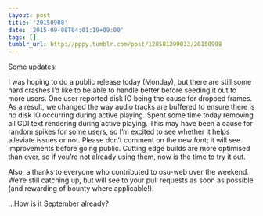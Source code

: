 ```yaml
---
layout: post
title: '20150908'
date: '2015-09-08T04:01:19+09:00'
tags: []
tumblr_url: http://pppy.tumblr.com/post/128581299033/20150908
---
```

Some updates:

I was hoping to do a public release today (Monday), but there are still some hard crashes I’d like to be able to handle better before seeding it out to more users.
One user reported disk IO being the cause for dropped frames. As a result, we changed the way audio tracks are buffered to ensure there is no disk IO occurring during active playing.
Spent some time today removing all GDI text rendering during active playing. This may have been a cause for random spikes for some users, so I’m excited to see whether it helps alleviate issues or not. Please don’t comment on the new font; it will see improvements before going public.
Cutting edge builds are more optimised than ever, so if you’re not already using them, now is the time to try it out.

Also, a thanks to everyone who contributed to osu-web over the weekend. We’re still catching up, but will see to your pull requests as soon as possible (and rewarding of bounty where applicable!).

…How is it September already?
